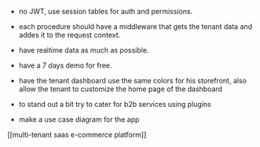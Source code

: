 - no JWT, use session tables for auth and permissions.

- each procedure should have a middleware that gets the tenant data and addes it to the request context.

- have realtime data as much as possible.

- have a 7 days demo for free.

- have the tenant dashboard use the same colors for his storefront, also allow the tenant to customize the home page of the dashboard

- to stand out a bit try to cater for b2b services using plugins

- make a use case diagram for the app

[[multi-tenant saas e-commerce platform]]
